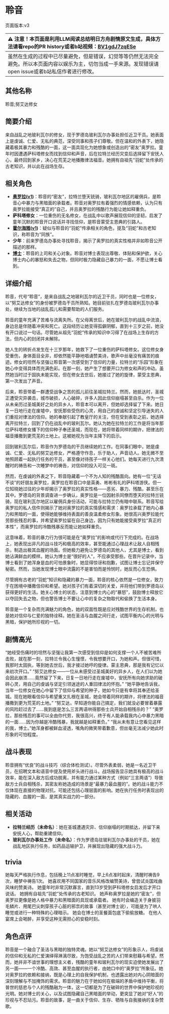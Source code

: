 # 聆音
页面版本:v3
 

| :warning: 注意！本页面是利用LLM阅读总结明日方舟剧情原文生成，具体方法请看repo的PR history或者b站视频：[BV1gdJ7zqESe](https://www.bilibili.com/video/BV1gdJ7zqESe/)         |
|:----------------------------|
| 虽然在生成的过程中已尽量避免，但是错误，幻觉等等仍然无法完全避免。所以本页面内容以娱乐为主，切勿当成一手来源。发现错误请open issue或者b站私信作者进行修改。|



## 其他名称
聆音;努艾达修女
## 简要介绍
来自战乱之地玻利瓦尔的修女，现于罗德岛玻利瓦尔办事处担任近卫干员。她表面上是虔诚、仁爱、无私的典范，深受同事和孩子们尊敬。但在温和的外表下，她隐藏着极其暴力和残酷的一面，这一面具现化为她想象或创造出的“密友”奥罗拉。童年时因遭遇萨科塔修女而找到信仰和声音，后在拉特兰经历灾变后选择留下安抚人心，最终回到家乡，决心在荒芜之地播撒律法福音。她拥有自祖先“羽蛇”处传承的古老知识，并以此在战场生存。
## 相关角色
-   **[奥罗拉](extended_char_ao_luo_la.md)([v1](../chars/extended_char_ao_luo_la.md))**：聆音的“密友”，拉特兰堕天铳骑，玻利瓦尔地区的雇佣兵，是聆音心中暴力与黑暗面的承载者。聆音对奥罗拉有着强烈的情感依赖，认为只有奥罗拉能接受“真正的”自己，并且奥罗拉的残酷行为能让她如释重负。
-   **萨科塔修女**：一位重伤的无名修女，在战乱中以歌声展现信仰的坚韧，启发了童年沉默的聆音开口说话并寻找信仰，是聆音蒙受主恩典的引路人。
-   **[霍尔海雅](char_4027_heyak.md)([v1](../chars/char_4027_heyak.md))**：疑似与聆音的“羽蛇”传承相关的角色，提及“羽蛇”和古老知识，称聆音为“同族”。
-   **少年**：前来罗德岛办事处寻找聆音，揭示了奥罗拉的真实性格并非如聆音公开描述的那样。
-   **[博士](extended_char_bo_shi.md)**：聆音的上司和关心对象。聆音对博士表现出尊敬、体贴和保护欲，关心博士内心的暴怒和失去之物，但同时极力隐藏自己暴力的一面，不愿让博士看到。
## 详细介绍
聆音，代号“聆音”，是来自战乱之地玻利瓦尔的近卫干员，同时也是一位修女，以“努艾达修女”的身份被罗德岛干员所熟知。她目前驻扎在罗德岛玻利瓦尔办事处，继续为当地的战乱孤儿和需要帮助的人们服务。

聆音的童年充满了苦难与流离失所。在父母离世后，她在玻利瓦尔的战乱中流浪，身边总是伴随着冲突和死亡。这段经历让她变得孤僻阴郁，直到十三岁之前，她没有开口说过一句话。尽管她从祖先“羽蛇”传承的知识中习得了在战场上生存的方法，但内心的封闭并未解除。

她人生的转折点发生在十三岁那年，她救下了一位重伤的萨科塔修女。这位修女身受重伤，身体面目全非，却依然能平静地唱诵赞美诗，歌声中丝毫没有痛苦的痕迹。修女的坦然与坚强让聆音第一次感受到了信仰的力量，拉特兰的“乐园”形象在她心中变得具体而充满色彩。在那一刻，她产生了想要开口为修女和声的冲动。虽然她当时过于固执未能实现，但在修女去世后，她接过了她的旋律，蒙受主恩典，第一次发出了声音。

后来，聆音带着一群遭受战争之苦的孤儿前往圣城拉特兰。然而，她抵达时，圣城正遭受灾异袭击，城市破损，人心破碎，许多人因此信仰崩塌甚至自杀。作为一位从未亲历过圣城美好之处的异乡人，聆音本可以离开，但她却选择留了下来。她日复一日地行走在废墟中，安抚那些受伤的心灵，用自己的虔诚和坚定引导迷失的人们重拾对律法的信仰。她的奉献引起了教皇厅的关注，但在受到表彰之前，她选择离开拉特兰，回到了仍在战乱中的玻利瓦尔。她认为她在拉特兰的工作是将当年那位萨科塔修女播下的信仰种子奉还圣城，而现在，她将带着同样的期许，把律法的福音播撒到更荒芜的土地上。这被她视为当年主降下的启示。

回到玻利瓦尔后，聆音作为罗德岛的干员继续她的工作。在同事们眼中，她是虔诚、仁爱、无私的努艾达修女，严格遵守作息，乐于助人，声音动人。她无微不至地照顾着一起执行任务的干员，甚至像对待孩子一样关心他们。她每天进行九次清醒时的祷告和一次睡梦中的祷告，对信仰的投入可见一斑。

然而，在虔诚的外表之下，聆音隐藏着一个不为人知的残酷面向。她有一位“无话不谈”的好朋友奥罗拉，奥罗拉在聆音口中是英勇、彬彬有礼的萨科塔游侠。但一位知晓她过往的少年却揭示了奥罗拉的真实性格——恶劣、暴力、残酷，甚至乐在其中。罗德岛的背景调查进一步确认，奥罗拉是一位因射杀同僚而堕天的拉特兰铳骑，现在玻利瓦尔地区以雇佣兵身份活动，可能与拉特兰仍有暗中联系。聆音写给奥罗拉的私人信件则揭示了她对奥罗拉的真实情感和需求：奥罗拉承载了她内心暴力和黑暗的一面，使得她能够维持表面的善良温柔修女形象。她很高兴奥罗拉能代劳那些残忍的事，并希望奥罗拉留在自己身边，因为只有她能接受奥罗拉“真正的本性”，而奥罗拉的冷酷残暴反而能让她如释重负。

这意味着，聆音的暴力行为很可能是在“奥罗拉”的影响或代行下完成的。在战场上，她表现出非凡的战斗技巧和极高的效率，甚至能通过心理战术让敌人自相残杀，制造出极其血腥的场面。但她极力避免让罗德岛的其他人，尤其是博士，看到她沾满鲜血的模样。她认为博士是“很好的人”，不应承受那些。在晋升记录中，当博士看到了她浑身是血的可怕景象时，她显得惊讶和抱歉，试图让博士忘记并保守秘密。然而，当她发现博士眼中流露的不是害怕而是怜悯时，她反而心生恐惧。

尽管拥有古老的“羽蛇”知识和隐藏的暴力一面，聆音的核心依然是一位修女，致力于在困境中播撒信仰和希望。她对孩子们有着深切的关爱，并将他们带到罗德岛以获得更好的生活。她关心博士的状态，注意到博士内心的“暴怒”，鼓励博士释放它以夺回失去之物，但也警告博士不要让心中的复杂之物取代和偷换了生活本身。

聆音是一个复杂而充满魅力的角色，她的双面性既是应对残酷世界的生存机制，也是她对信仰与仁爱的独特诠释。她在圣洁与血腥之间行走，试图平衡内心的光明与黑暗，保护她所珍视的一切。
## 剧情高光
“她经受伤痛时的坦然与坚强让我第一次感受到信仰是如何支撑一个人不被苦难所击败，就在那一刻，拉特兰令我心生憧憬，令我想要开口，为她和声。但很可惜，我那时太固执，等到她去世后，我才接过她哼的旋律。蒙主恩典，那是我有记忆以来初次开口。”
“努艾达修女——一位从未感受过圣城美好的异乡人，在人们以为她会因此崩溃......竟然留了下来，日复一日地行走在废墟中，安抚所有向她求助的破碎心灵，用自己的虔诚与坚定引领迷途的人重回律法的怀抱。”
“她平静地告诉我，当年一位修女在她心中留下了信仰与希望的种子，她如今只是有幸将其奉还给圣城。现在她眼看信仰与希望重又扎根在圣城，她会带着同样的期许，将律法的福音播撒到更为荒芜的土地。”
“努艾达，早知道你能自己搞定，我们就没必要冒着暴露的风险赶过去了......我到底是怎么三言两语哄得那些士兵开始自相残杀的？”
“奥罗拉，那些残忍的事可以全由你代劳，我很高兴，终于有人能承载我内心中暴力黑暗的一面......因为你越是冷酷残暴，我就越是如释重负。”
“我从未有意让您看见这样的我，博士。”她浑身都被鲜血浸透，嘴角的微笑带着歉意，但丝毫无法减少她此时形象的可怕程度。
## 战斗表现
聆音拥有“优良”的战斗技巧（综合体检测试）。尽管外表柔弱，她是一名近卫干员，在招聘文本和语音中提及使用斧头进行战斗。战场报告显示她具有极高的战斗效率，能在深入敌方后成功脱离，并有能力通过某种方式（例如“三言两语”）导致敌方士兵自相残杀，其密友称她造成的场景是“最暴力最血腥的”。她的战斗能力不仅体现在直接的物理对抗，可能还包括心理层面的影响。她在执行任务时表现出的隐藏的、血腥的一面，是其真实战力的一部分。
## 相关活动
-   **拉特兰经历（未命名）**：她在圣城遭遇灾异、信仰崩塌的时期抵达，并留下来安抚人心，帮助重建信仰。
-   **玻利瓦尔办事处工作（未命名）**：作为罗德岛驻玻利瓦尔办事处的干员，她在战乱地区执行任务，如药品运输护卫，并展现出隐藏的强大战斗力。
## trivia
她每天严格执行作息，包括晚上11点准时睡觉，早上6点准时起床，清醒时祷告9次，睡梦中祷告1次。
她喜欢用不同国家的音乐风格改编赞美诗，曾尝试炎国戏曲风味的赞美诗。
她童年时非常沉默寡言，直到13岁受到萨科塔修女启发后才开口说话。
她拥有自祖先“羽蛇”处传承的古老知识。
她声称奥罗拉是她的“密友”，但奥罗拉更像是她人格中暴力和黑暗面的具现或承载者。
她有时会编造关于身披羽毛鳞片、用尾巴尖刺穿孩子心脏的邪祟的故事（甚至对博士说），可能是为了哄人睡觉或进行一种特殊的心理暗示。
她会在博士的圣餐面包底下偷偷放糖。
在他人宴席上会喝醉，并享受这种无需担心的安稳时刻。
## 角色点评
聆音是一个融合了圣洁与黑暗的独特灵魂。她以“努艾达修女”的形象示人，将虔诚的信仰和无私的仁爱演绎得淋漓尽致，为饱受战乱之苦的人们带来慰藉与希望。然而，她并非不谙世事的理想主义者，残酷的童年和玻利瓦尔的现实迫使她发展出了另一面——一个冷酷、高效、甚至血腥的执行者，由她口中的“奥罗拉”所象征。她对奥罗拉的依赖和接纳，既是心理上的自我保护机制，也透露出她对内心阴暗面的深刻理解与不加掩饰的需求。聆音的魅力在于她如何在极端的矛盾中维持平衡，将普世的慈悲与个人的残酷融为一体，这一切都是为了在破碎的世界中保护她珍视的光明。她对博士的关心，以及试图隐藏自己黑暗面的举动，更突显了她对“好人”的珍视与不忍玷污。聆音的故事，是一曲关于信仰、生存、牺牲与自我接纳的复杂赞歌。